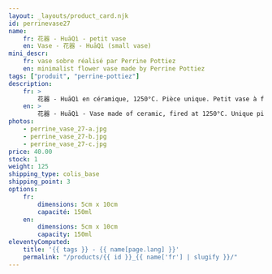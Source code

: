 ```yaml
---
layout: _layouts/product_card.njk
id: perrinevase27
name:
    fr: 花器 - HuāQì - petit vase
    en: Vase - 花器 - HuāQì (small vase)
mini_descr:
    fr: vase sobre réalisé par Perrine Pottiez
    en: minimalist flower vase made by Perrine Pottiez
tags: ["produit", "perrine-pottiez"]
description: 
    fr: >
        花器 - HuāQì en céramique, 1250°C. Pièce unique. Petit vase à fleur. Idéal pour le rite du GōngFūChá - 工夫茶
    en: >
        花器 - HuāQì - Vase made of ceramic, fired at 1250°C. Unique piece. Small flower vase. Perfect for the GōngFūChá - 工夫茶
photos:
    - perrine_vase_27-a.jpg
    - perrine_vase_27-b.jpg
    - perrine_vase_27-c.jpg
price: 40.00
stock: 1
weight: 125
shipping_type: colis_base
shipping_point: 3
options:
    fr:
        dimensions: 5cm x 10cm
        capacité: 150ml
    en:
        dimensions: 5cm x 10cm
        capacity: 150ml
eleventyComputed:
    title: '{{ tags }} - {{ name[page.lang] }}'
    permalink: "/products/{{ id }}_{{ name['fr'] | slugify }}/"
---
```


